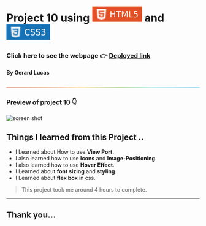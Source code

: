 
# Project 10 using ![html](./assets/68747470733a2f2f696d672e736869656c64732e696f2f62616467652f2d48544d4c352d4533344632363f7374796c653d666c61742d737175617265266c6f676f3d68746d6c35266c6f676f436f6c6f723d7768697465.svg) and ![html](./assets/css.svg)

### Click here to see the webpage 👉 [Deployed link](https://sparkling-sopapillas-885241.netlify.app/)

#### By Gerard Lucas
![line](./assets/rainbow.png)

### Preview of project 10 👇

![screen shot](./assets/6386658924ebfa0a8cce43fc--sparkling-sopapillas-885241.netlify.app_.png)
## **Things I learned from this Project ..**

- I Learned about How to use **View Port**.
- I also learned how to use **Icons** and **Image-Positioning**.
- I also learned how to use **Hover Effect**.
- I Learned about **font sizing** and **styling**.
- I Learned about **flex box** in css.

> This project took me around 4 hours to complete.

****

## Thank you...



